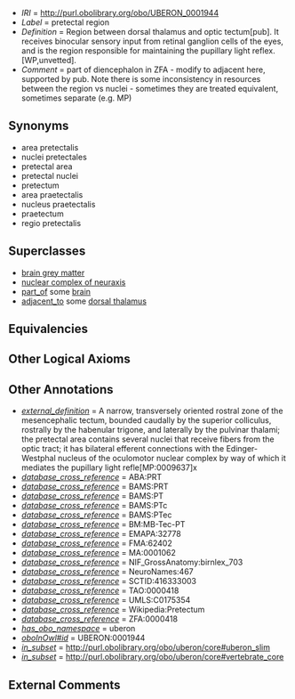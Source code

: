  * *IRI* = http://purl.obolibrary.org/obo/UBERON_0001944
 * *Label* = pretectal region
 * *Definition* = Region between dorsal thalamus and optic tectum[pub]. It receives binocular sensory input from retinal ganglion cells of the eyes, and is the region responsible for maintaining the pupillary light reflex. [WP,unvetted].
 * *Comment* = part of diencephalon in ZFA - modify to adjacent here, supported by pub. Note there is some inconsistency in resources between the region vs nuclei - sometimes they are treated equivalent, sometimes separate (e.g. MP)

## Synonyms

 * area pretectalis
 * nuclei pretectales
 * pretectal area
 * pretectal nuclei
 * pretectum
 * area praetectalis
 * nucleus praetectalis
 * praetectum
 * regio pretectalis

## Superclasses

 * [brain grey matter](../../UBERON/28/UBERON_0003528.md)
 * [nuclear complex of neuraxis](../../UBERON/45/UBERON_0007245.md)
 * [part_of](../../BFO/50/BFO_0000050.md) some [brain](../../UBERON/55/UBERON_0000955.md)
 * [adjacent_to](../../RO/20/RO_0002220.md) some [dorsal thalamus](../../UBERON/03/UBERON_0004703.md)

## Equivalencies


## Other Logical Axioms


## Other Annotations

 * *[external_definition](../../UBPROP/01/UBPROP_0000001.md)* = A narrow, transversely oriented rostral zone of the mesencephalic tectum, bounded caudally by the superior colliculus, rostrally by the habenular trigone, and laterally by the pulvinar thalami; the pretectal area contains several nuclei that receive fibers from the optic tract; it has bilateral efferent connections with the Edinger-Westphal nucleus of the oculomotor nuclear complex by way of which it mediates the pupillary light refle[MP:0009637]x
 * *[database_cross_reference](../../ef/oboInOwl#hasDbXref.md)* = ABA:PRT
 * *[database_cross_reference](../../ef/oboInOwl#hasDbXref.md)* = BAMS:PRT
 * *[database_cross_reference](../../ef/oboInOwl#hasDbXref.md)* = BAMS:PT
 * *[database_cross_reference](../../ef/oboInOwl#hasDbXref.md)* = BAMS:PTc
 * *[database_cross_reference](../../ef/oboInOwl#hasDbXref.md)* = BAMS:PTec
 * *[database_cross_reference](../../ef/oboInOwl#hasDbXref.md)* = BM:MB-Tec-PT
 * *[database_cross_reference](../../ef/oboInOwl#hasDbXref.md)* = EMAPA:32778
 * *[database_cross_reference](../../ef/oboInOwl#hasDbXref.md)* = FMA:62402
 * *[database_cross_reference](../../ef/oboInOwl#hasDbXref.md)* = MA:0001062
 * *[database_cross_reference](../../ef/oboInOwl#hasDbXref.md)* = NIF_GrossAnatomy:birnlex_703
 * *[database_cross_reference](../../ef/oboInOwl#hasDbXref.md)* = NeuroNames:467
 * *[database_cross_reference](../../ef/oboInOwl#hasDbXref.md)* = SCTID:416333003
 * *[database_cross_reference](../../ef/oboInOwl#hasDbXref.md)* = TAO:0000418
 * *[database_cross_reference](../../ef/oboInOwl#hasDbXref.md)* = UMLS:C0175354
 * *[database_cross_reference](../../ef/oboInOwl#hasDbXref.md)* = Wikipedia:Pretectum
 * *[database_cross_reference](../../ef/oboInOwl#hasDbXref.md)* = ZFA:0000418
 * *[has_obo_namespace](../../ce/oboInOwl#hasOBONamespace.md)* = uberon
 * *[oboInOwl#id](../../id/oboInOwl#id.md)* = UBERON:0001944
 * *[in_subset](../../et/oboInOwl#inSubset.md)* = http://purl.obolibrary.org/obo/uberon/core#uberon_slim
 * *[in_subset](../../et/oboInOwl#inSubset.md)* = http://purl.obolibrary.org/obo/uberon/core#vertebrate_core

## External Comments

